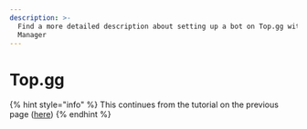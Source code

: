 ```yaml
---
description: >-
  Find a more detailed description about setting up a bot on Top.gg with Vote
  Manager
---
```


# Top.gg

{% hint style="info" %}
This continues from the tutorial on the previous page ([here](create.md))
{% endhint %}
